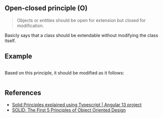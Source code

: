 ## Open-closed principle (O)

>Objects or entities should be open for extension but closed for modification.

Basicly says that a class should be extendable without modifying the class itself.

## Example

```javascript
```

Based on this principle, it should be modified as it follows:

```javascript
```

## References

- [Solid Principles explained using Typescript | Angular 13 project](https://www.youtube.com/watch?v=bdsQIjn9X8E)
- [SOLID: The First 5 Principles of Object Oriented Design](https://www.digitalocean.com/community/conceptual-articles/s-o-l-i-d-the-first-five-principles-of-object-oriented-design)
